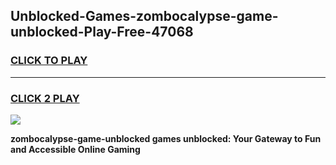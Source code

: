 
## Unblocked-Games-zombocalypse-game-unblocked-Play-Free-47068
<h3>
<a href="https://premium76.site?title=zombocalypse-game-unblocked&ref=09A">CLICK TO PLAY</a></h3>
<hr>

<h3>
<a href="https://premium76.site?title=zombocalypse-game-unblocked&ref=09A">CLICK 2 PLAY</a>
  
</h3>

<a href="https://premium76.site?title=zombocalypse-game-unblocked&ref=09A"><img src="https://clearcache.store/games.png"></a>


**zombocalypse-game-unblocked games unblocked: Your Gateway to Fun and Accessible Online Gaming**
